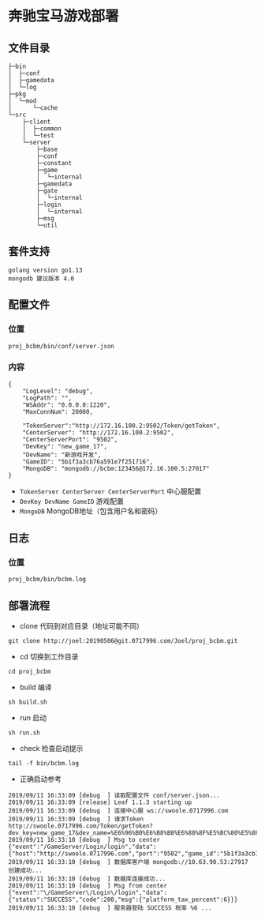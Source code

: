 # 奔驰宝马游戏部署

## 文件目录

```bazaar
├─bin
│  ├─conf
│  ├─gamedata
│  └─log
├─pkg
│  └─mod
│      └─cache
└─src
    ├─client
    │  ├─common
    │  └─test
    └─server
        ├─base
        ├─conf
        ├─constant
        ├─game
        │  └─internal
        ├─gamedata
        ├─gate
        │  └─internal
        ├─login
        │  └─internal
        ├─msg
        └─util
```

## 套件支持

```bazaar
golang version go1.13 
mongodb 建议版本 4.0
```

## 配置文件

### 位置 

```
proj_bcbm/bin/conf/server.json
```

### 内容

```
{
	"LogLevel": "debug",
	"LogPath": "",
	"WSAddr": "0.0.0.0:1220",
	"MaxConnNum": 20000,

	"TokenServer":"http://172.16.100.2:9502/Token/getToken",
	"CenterServer": "http://172.16.100.2:9502",
	"CenterServerPort": "9502",
	"DevKey": "new_game_17",
	"DevName": "新游戏开发",
	"GameID": "5b1f3a3cb76a591e7f251716",
	"MongoDB": "mongodb://bcbm:123456@172.16.100.5:27017"
}

```
- ```TokenServer CenterServer CenterServerPort``` 中心服配置
- ```DevKey DevName GameID``` 游戏配置
- ```MongoDB``` MongoDB地址（包含用户名和密码）

## 日志

### 位置

```
proj_bcbm/bin/bcbm.log
```

## 部署流程

- clone 代码到对应目录（地址可能不同）

```
git clone http://joel:20190506@git.0717996.com/Joel/proj_bcbm.git
```

- cd 切换到工作目录

```
cd proj_bcbm
```


- build 编译

```
sh build.sh
```

- run 启动

```
sh run.sh
```

- check 检查启动提示

```
tail -f bin/bcbm.log
```

- 正确启动参考

```
2019/09/11 16:33:09 [debug  ] 读取配置文件 conf/server.json...
2019/09/11 16:33:09 [release] Leaf 1.1.3 starting up
2019/09/11 16:33:09 [debug  ] 连接中心服 ws://swoole.0717996.com
2019/09/11 16:33:09 [debug  ] 请求Token http://swoole.0717996.com/Token/getToken?dev_key=new_game_17&dev_name=%E6%96%B0%E6%B8%B8%E6%88%8F%E5%BC%80%E5%8F%91
2019/09/11 16:33:10 [debug  ] Msg to center {"event":"/GameServer/Login/login","data":{"host":"http://swoole.0717996.com","port":"9502","game_id":"5b1f3a3cb76a591e7f251716","token":"3e8324cbd454a7327702b21f66921d7d31f8550d","dev_key":"new_game_17"}}
2019/09/11 16:33:10 [debug  ] 数据库客户端 mongodb://10.63.90.53:27917 创建成功...
2019/09/11 16:33:10 [debug  ] 数据库连接成功...
2019/09/11 16:33:10 [debug  ] Msg from center {"event":"\/GameServer\/Login\/login","data":{"status":"SUCCESS","code":200,"msg":{"platform_tax_percent":6}}}
2019/09/11 16:33:10 [debug  ] 服务器登陆 SUCCESS 税率 %6 ...
```
